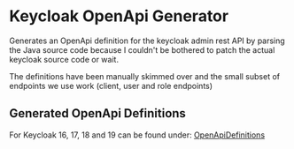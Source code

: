 # Keycloak OpenApi Generator

Generates an OpenApi definition for the keycloak admin rest API by parsing the Java 
source code because I couldn't be bothered to patch the actual keycloak source code or wait.

The definitions have been manually skimmed over and the small subset of endpoints we use work (client, user and role endpoints)

## Generated OpenApi Definitions

For Keycloak 16, 17, 18 and 19 can be found under: [OpenApiDefinitions](./OpenApiDefinitions)
